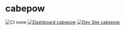 # cabepow

![CI none](https://img.shields.io/badge/ci-none-orange.svg)
[![Dashboard cabepow](https://img.shields.io/badge/dashboard-cabepow-yellow.svg)](https://dashboard.pantheon.io/sites/54c415bb-ac7c-487f-ae46-cb3205b532fc#dev/code)
[![Dev Site cabepow](https://img.shields.io/badge/site-cabepow-blue.svg)](http://dev-cabepow.pantheonsite.io/)